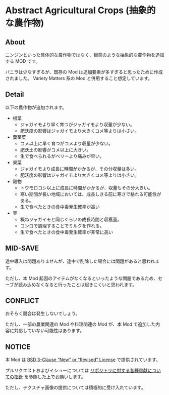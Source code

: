 # Abstract Agricultural Crops (抽象的な農作物)

## About

ニンジンといった具体的な農作物ではなく、根菜のような抽象的な農作物を追加する MOD です。

バニラは少なすぎるが、既存の Mod は追加要素が多すぎると思ったために作成されました。
Variety Matters 系の Mod と併用すること想定しています。

## Detail

以下の農作物が追加されます。

- 根菜
  - ジャガイモより早く育つがジャガイモより収量が少ない。
  - 肥沃度の影響はジャガイモより大きくコメ等よりは小さい。
- 葉茎菜
  - コメ以上に早く育つがコメより収量が少ない。
  - 肥沃土の影響がコメ以上に大きい。
  - 生で食べられるがベリーより痛みが早い。
- 果菜
  - ジャガイモより成長に時間がかかるが、その分収量は多い。
  - 肥沃度の影響はジャガイモより大きくコメ等よりは小さい。
- 穀物
  - トウモロコシ以上に成長に時間がかかるが、収量もその分大きい。
  - 寒い期間が長い地域においては、成長しきる前に寒さで枯れる可能性がある。
  - 生で食べたときの食中毒発生確率が高い
- 豆
  - 概ねジャガイモと同じぐらいの成長時間と収穫量。
  - コンロで調理することでミルクを作れる。
  - 生で食べたときの食中毒発生確率が非常に高い

## MID-SAVE

途中導入は問題ありませんが、途中で削除した場合には問題があると思われます。

ただし、本 Mod 起因のアイテムがなくなるといったような問題であるため、セーブが読み込めなくなると行ったことは起きにくいと思われます。

## CONFLICT

おそらく競合は発生しないでしょう。

ただし、一部の農業関連の Mod や料理関連の Mod が、本 Mod で追加した内容に対応していない可能性はあります。

## NOTICE

本 Mod は [BSD 3-Clause “New” or “Revised” License](LICENSE) で提供されています。

プルリクエストおよびイシューについては [リポジトリに対する各種貢献についての指針](https://github.com/piet-rian/.github/blob/main/CONTRIBUTING.md) を参照した上でお願いします。

ただし、テクスチャ画像の提供については積極的に受け入れています。
